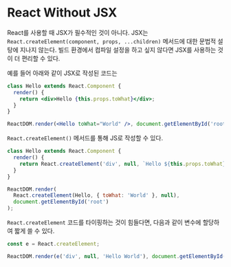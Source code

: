 # React Without JSX

React를 사용할 때 JSX가 필수적인 것이 아니다. JSX는 `React.createElement(component, props, ...children)` 메서드에 대한 문법적 설탕에 지나지 않는다. 빌드 환경에서 컴파일 설정을 하고 싶지 않다면 JSX를 사용하는 것이 더 편리할 수 있다.

예를 들어 아래와 같이 JSX로 작성된 코드는

```jsx
class Hello extends React.Component {
  render() {
    return <div>Hello {this.props.toWhat}</div>;
  }
}

ReactDOM.render(<Hello toWhat="World" />, document.getElementById('root'));
```

`React.createElement()` 메서드를 통해 JS로 작성할 수 있다.

```js
class Hello extends React.Component {
  render() {
    return React.createElement('div', null, `Hello ${this.props.toWhat}`);
  }
}

ReactDOM.render(
  React.createElement(Hello, { toWhat: 'World' }, null),
  document.getElementById('root')
);
```

`React.createElement` 코드를 타이핑하는 것이 힘들다면, 다음과 같이 변수에 할당하여 짧게 쓸 수 있다.

```js
const e = React.createElement;

ReactDOM.render(e('div', null, 'Hello World'), document.getElementById('root'));
```
